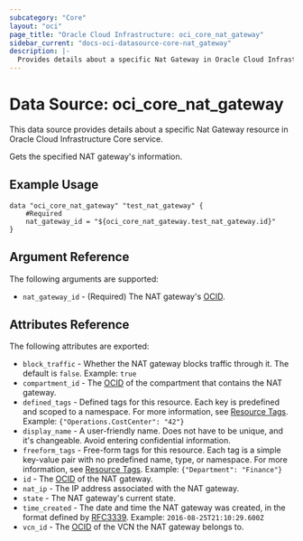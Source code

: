 ```yaml
---
subcategory: "Core"
layout: "oci"
page_title: "Oracle Cloud Infrastructure: oci_core_nat_gateway"
sidebar_current: "docs-oci-datasource-core-nat_gateway"
description: |-
  Provides details about a specific Nat Gateway in Oracle Cloud Infrastructure Core service
---
```


# Data Source: oci_core_nat_gateway
This data source provides details about a specific Nat Gateway resource in Oracle Cloud Infrastructure Core service.

Gets the specified NAT gateway's information.

## Example Usage

```hcl
data "oci_core_nat_gateway" "test_nat_gateway" {
	#Required
	nat_gateway_id = "${oci_core_nat_gateway.test_nat_gateway.id}"
}
```

## Argument Reference

The following arguments are supported:

* `nat_gateway_id` - (Required) The NAT gateway's [OCID](https://docs.cloud.oracle.com/iaas/Content/General/Concepts/identifiers.htm).


## Attributes Reference

The following attributes are exported:

* `block_traffic` - Whether the NAT gateway blocks traffic through it. The default is `false`.  Example: `true` 
* `compartment_id` - The [OCID](https://docs.cloud.oracle.com/iaas/Content/General/Concepts/identifiers.htm) of the compartment that contains the NAT gateway. 
* `defined_tags` - Defined tags for this resource. Each key is predefined and scoped to a namespace. For more information, see [Resource Tags](https://docs.cloud.oracle.com/iaas/Content/General/Concepts/resourcetags.htm).  Example: `{"Operations.CostCenter": "42"}` 
* `display_name` - A user-friendly name. Does not have to be unique, and it's changeable. Avoid entering confidential information. 
* `freeform_tags` - Free-form tags for this resource. Each tag is a simple key-value pair with no predefined name, type, or namespace. For more information, see [Resource Tags](https://docs.cloud.oracle.com/iaas/Content/General/Concepts/resourcetags.htm).  Example: `{"Department": "Finance"}` 
* `id` - The [OCID](https://docs.cloud.oracle.com/iaas/Content/General/Concepts/identifiers.htm) of the NAT gateway.
* `nat_ip` - The IP address associated with the NAT gateway. 
* `state` - The NAT gateway's current state.
* `time_created` - The date and time the NAT gateway was created, in the format defined by [RFC3339](https://tools.ietf.org/html/rfc3339).  Example: `2016-08-25T21:10:29.600Z` 
* `vcn_id` - The [OCID](https://docs.cloud.oracle.com/iaas/Content/General/Concepts/identifiers.htm) of the VCN the NAT gateway belongs to. 

